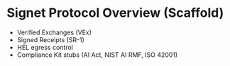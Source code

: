 # Signet Protocol Overview (Scaffold)

- Verified Exchanges (VEx)
- Signed Receipts (SR-1)
- HEL egress control
- Compliance Kit stubs (AI Act, NIST AI RMF, ISO 42001)
